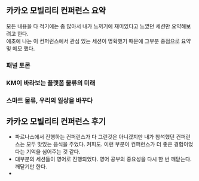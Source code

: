 





## 카카오 모빌리티 컨퍼런스 요약
모든 내용을 다 적기에는 좀 많아서 내가 느끼기에 재미있다고 느꼈던 세션만 요약해보려고 한다.    
애초에 나는 이 컨퍼런스에서 관심 있는 세션이 명확했기 때문에 그부분 중점으로 요약 및 메모 했다.

### 패널 토론

### KM이 바라보는 플랫폼 물류의 미래

### 스마트 물류, 우리의 일상을 바꾸다

## 카카오 모빌리티 컨퍼런스 후기
- 파르나스에서 진행하는 컨퍼런스가 다 그런것은 아니겠지만 내가 참석했던 컨퍼런스는 모두 맛있는 음식을 주었다. 커피도. 이런 부분이 컨퍼런스가 더 좋은 경험이었다는 기억을 심어주는 것 같다.
- 대부분의 세션들이 영어로 진행되었다. 영어 공부의 중요성을 다시 한 번 깨닫는다. 깨닫기만 한다.
- 

